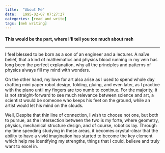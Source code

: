 ```yaml
---
title:  "About Me"
date:   1995-02-07 07:27:27
categories: [read and write]
tags: [meh writing]
---
```


#### This would be the part, where I'll tell you too much about meh
-----

I feel blessed to be born as a son of an engineer and a lecturer. A naïve belief, that a kind of mathematics and physics blood running in my vein has long been the perfect explanation, why all the principles and patterns of physics always fill my mind with wonders.

On the other hand, my love for art also arise as I used to spend whole day drafting mini paper robot design, folding, gluing, and even later, as I practice with the piano until my fingers are too numb to continue. For the majority, it is not straight-forward to see much relevance between science and art, a scientist would be someone who keeps his feet on the ground, while an artist would let his mind on the clouds.

Well, Despite that thin line of connection, I wish to choose not one, but both to pursue, as the intersection between the two is my forte, where geometry, physics, mechanical structure design, and of course, robotics lay. Through my time spending studying in these areas, it becomes crystal-clear that the ability to have a vivid imagination has started to become the key element which help me identifying my strengths, things that I could, believe and truly want to excel in.
